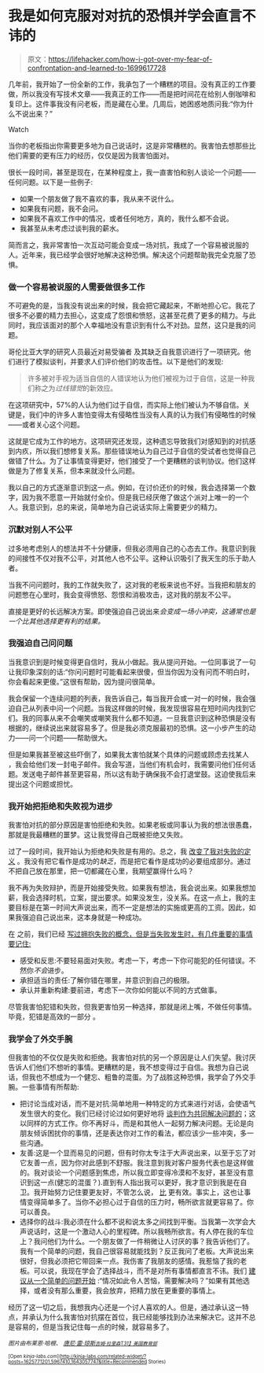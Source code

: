 # 我是如何克服对对抗的恐惧并学会直言不讳的

> 原文：<https://lifehacker.com/how-i-got-over-my-fear-of-confrontation-and-learned-to-1699617728>

几年前，我开始了一份全新的工作，我承包了一个糟糕的项目。没有真正的工作要做，所以我没有写技术文章——我真正的工作——而是把时间花在给别人倒咖啡和复印上。这件事我没有问老板，而是藏在心里。几周后，她困惑地质问我:“你为什么不说出来？”

Watch

当你的老板指出你需要更多地为自己说话时，这是非常糟糕的。我害怕去想那些比他们需要的更有压力的经历，仅仅是因为我害怕面对。

很长一段时间，甚至是现在，在某种程度上，我一直害怕和别人谈论一个问题——任何问题。以下是一些例子:

*   如果一个朋友做了我不喜欢的事，我从来不说什么。
*   如果我有问题，我不会问。
*   如果我不喜欢工作中的情况，或者任何地方，真的，我什么都不会说。
*   我甚至从未考虑过谈判我的薪水。

简而言之，我非常害怕一次互动可能会变成一场对抗，我成了一个容易被说服的人。近年来，我已经学会很好地解决这种恐惧。解决这个问题帮助我完全克服了恐惧。

### 做一个容易被说服的人需要做很多工作

不可避免的是，当我没有说出来的时候，我会把它藏起来，不断地担心它。我花了很多不必要的精力去担心，这变成了怨恨和愤怒，这甚至花费了更多的精力。与此同时，我应该面对的那个人幸福地没有意识到有什么不对劲。显然，这只是我的问题。

哥伦比亚大学的研究人员最近对易受骗者 及其缺乏自我意识进行了一项研究。他们进行了模拟谈判，并要求人们评价他们的攻击性。以下是他们的发现:

> 许多被对手视为适当自信的人错误地认为他们被视为过于自信，这是一种我们称之为*过线错觉*的新效应。

在这项研究中，57%的人认为他们过于自信，而实际上他们被认为不够自信。关键是，我们中的许多人害怕变得太有侵略性当没有人真的认为我们有侵略性的时候——或者关心这个问题。

这就是它成为工作的地方。这项研究还发现，这种遗忘导致我们对感知到的对抗感到内疚，所以我们想修复关系。那些错误地认为自己过于自信的受试者也觉得自己做错了什么。为了让事情变得更好，他们接受了一个更糟糕的谈判协议。他们这样做是为了修复关系，但本来就没什么问题。

我以自己的方式逐渐意识到这一点。例如，在讨价还价的时候，我会选择第一个数字，因为我不愿意一开始就付全价。但是我已经厌倦了做这个派对上唯一的一个人。我意识到，总的来说，简单地为自己说话实际上需要更少的精力。

### 沉默对别人不公平

过多地考虑别人的想法并不十分健康，但我必须用自己的心态去工作。我意识到我的间接性不仅对我不公平，对其他人也不公平。这种认识吸引了我天生的乐于助人者。

当我不问问题时，我的工作就失败了，这对我的老板来说也不好。当我把和朋友的问题憋在心里时，我会变得愤怒、怨恨和消极攻击，这对我的朋友不公平。

直接是更好的长远解决方案。即使强迫自己说出来*会变成一场小冲突，这通常也是一个比其他选择更有利的结果。*

### 我强迫自己问问题

当我意识到是时候变得更自信时，我从小做起。我从提问开始。一位同事说了一句让我印象深刻的话:“你问问题时可能看起来很傻，但当你因为没有问而不明白时，你会看起来更傻。”这很有帮助，因为提问很简单。

我会保留一个连续问题的列表，我告诉自己，每当我开会或一对一的时候，我会强迫自己从列表中问一个问题。当我这样做的时候，我发现很容易在短时间内找到它们。我的同事从来不会嘲笑或嘲笑我什么都不知道。一旦我意识到这种恐惧是没有根据的，继续说出来就容易多了。但是我必须克服最初的恐惧。这一小步产生的动力——问一个问题——帮助很大。

但是如果我甚至被这些吓倒了，如果我太害怕就某个具体的问题或顾虑去找某人 ，我会给他们发一封电子邮件。我会写道，当他们有机会时，我需要问他们任何话题。发送电子邮件甚至更容易，所以这有助于确保我不会打退堂鼓。这迫使我后来提出这个问题或担忧。

### 我开始把拒绝和失败视为进步

我害怕对抗的部分原因是害怕拒绝和失败。如果老板或同事认为我的想法很愚蠢，那就是我最糟糕的噩梦。这让我觉得自己既被拒绝又失败。

过了一段时间，我开始认为拒绝和失败是有用的。总之，我 [改变了我对失败的定义](https://lifehacker.com/reframe-how-you-think-about-failure-by-changing-its-def-596193760) 。我没有把它看作是成功的*缺乏*，而是把它看作是成功的必要组成部分。通过不把自己放在那里，把一切都藏在心里，我期望赢得什么吗？

我不再为失败辩护，而是开始接受失败。如果我有想法，我会说出来。如果我想加薪，我会选择时机，立案，提出要求。如果没发生，没关系。在这一点上，我的主要目标是在第一时间大声说出来，而不一定是想法的实施或更高的工资。因此，如果我强迫自己说出来，这本身就是一种成功。

在 之前，我们已经 [写过拥抱失败的概念，但是当失败发生时，有几件重要的事情要记住:](http://lifehacker.com/reframe-how-you-think-about-failure-by-changing-its-def-596193760)

*   感受和反思:不要轻易面对失败。考虑一下，考虑一下你可能犯的任何错误。不然你*不会*进步。
*   承担适当的责任:了解你错在哪里，并意识到自己的极限。
*   承认并重新构建:要前进，考虑下一次你如何能以不同的方式做事。

尽管我害怕犯错和失败，但我更害怕另一种选择，那就是闭上嘴，不做任何事情。毕竟，犯错是高效的一部分 。

### 我学会了外交手腕

但我害怕的不仅仅是失败和拒绝。我害怕对抗的另一个原因是让人们失望。我讨厌告诉人们他们不想听的事情。更糟糕的是，我不想变得过于自信。我想为自己说话，但我也不想成为一个健忘、粗鲁的混蛋。为了战胜这种恐惧，我学会了外交手腕。一些事情有所帮助:

*   把讨论当成对话，而不是对抗:简单地用一种特定的方式来进行对话，会使语气发生很大的变化。我们已经讨论过如何更好地将 [谈判作为共同解决问题的](http://lifehacker.com/make-negotiating-easier-by-approaching-it-as-joint-pro-1697401167)；这以同样的方式工作。你不再好斗，而是和其他人一起努力解决问题。无论是向朋友倾诉困扰你的事情，还是表达你对工作的看法，都应该少一些冲突，多一些沟通。
*   友善:这是一个显而易见的问题，但有时你太专注于大声说出来，以至于忘了对它友善一点，因为你对此感到不舒服。我注意到我对客户服务代表也是这样做的。我对谈论一个问题感到焦虑，所以我立即变得冷漠和不友好，甚至没有意识到这一点(健忘的混蛋？).直到有人指出我可以更好，我才意识到我是在自卫。我开始努力记住要更友好，不管怎么说， [比](http://lifehacker.com/the-power-of-speaking-up-1480463377) 更有效。事实上，这也让事情变得简单多了。当你不必担心过于自信的压力时，畅所欲言就更容易了。你可以善良。
*   选择你的战斗:我必须在什么都不说和说太多之间找到平衡。当我第一次学会大声说话时，这是一个激动人心的里程碑。所以我畅所欲言。有人停在我的车位上？我问他们为什么。一个朋友做了一件稍微让人讨厌的事？我告诉他们了。我有一个简单的问题，我自己很容易就能找到？反正我问了老板。大声说出来很好，但我必须把它带回来一点。我伤害了我朋友的感情。我惹恼了我的老板。可以说，我现在学会了选择战斗，而不是对所有事情都直言不讳。我们 [建议从一个简单的问题开始](http://lifehacker.com/how-to-choose-your-battles-and-fight-for-what-actually-5989295) :“情况如此令人苦恼，需要解决吗？”如果有其他选择，或者没有那么重要，我会放弃，把精力放在更重要的事情上。

经历了这一切之后，我想我内心还是一个讨人喜欢的人。但是，通过承认这一特点，并承认为什么我害怕对抗摆在首位，我已经能够找到办法来解决它。这并不总是容易的，但是当我记住每一点的时候，就容易多了。

*<small>图片由布莱恩·哈根、</small>* [*<small>唐尼·雷·琼斯</small>*](https://www.flickr.com/photos/donnieray/10619904476/in/photolist-hbrMBj-aBefsF-9iosDy-Kbdn9-qCFijj-5UdKcb-aA6Z4M-4nXiJy-3ieJxg-8eqwi6-o87goz-9FcCYW-2kYyu-mzjkoD-51nKfe-pVxtPC-aA71R4-rbwUAP-5RSfHA-9C1my6-7Ecczy-44oF96-9DjfdQ-jAi7r8-nNi6DY-5uy2Ej-4EjNgb-5utDv6-21u4qv-8GvFsx-vZBu2-4fCkid-nFhWhS-rkMSgH-r7fyf9-8GyRNG-mrWq3A-ohZaM-rDGoyk-HLkwV-6WpJvW-d3fBmd-9NHcia-9NKZsL-bwwNpN-pRYzxb-8zzRbr-cboYVN-eBdWTW-oTjGpa)*<small></small>*<small>[*<small>吉姆·拉里森</small>*](https://www.flickr.com/photos/donnieray/10619904476/in/photolist-hbrMBj-aBefsF-9iosDy-Kbdn9-qCFijj-5UdKcb-aA6Z4M-4nXiJy-3ieJxg-8eqwi6-o87goz-9FcCYW-2kYyu-mzjkoD-51nKfe-pVxtPC-aA71R4-rbwUAP-5RSfHA-9C1my6-7Ecczy-44oF96-9DjfdQ-jAi7r8-nNi6DY-5uy2Ej-4EjNgb-5utDv6-21u4qv-8GvFsx-vZBu2-4fCkid-nFhWhS-rkMSgH-r7fyf9-8GyRNG-mrWq3A-ohZaM-rDGoyk-HLkwV-6WpJvW-d3fBmd-9NHcia-9NKZsL-bwwNpN-pRYzxb-8zzRbr-cboYVN-eBdWTW-oTjGpa)*<small></small>*<small>[*T31】美国教育部*](https://www.flickr.com/photos/departmentofed/9602545478/in/photolist-fCxydW-8p2AtP-fCfY9n-a3t6vV-4uoTVg-fCfU8V-fCxGcm-fCfYqB-pNgXXU-ofxErU-dvDjbL-ckk67y-8zZzfe-qycEQg-quoswV-fCxyGU-7dBgHr-fCxxtw-7vSGJC-fCxuGm-f1nDDQ-7GGnhK-7GLirN-9cE1ck-fCfZ88-fCfXUp-fCfY24-fCfYWX-fCfYHZ-fCxz73-fCfZ4t-fCfZia-fCxzrS-fCfYcD-fCfXer-fCxzZC-fCt5nw-83wYd2-pcPMT6-5JM9gd-fCfZv2-fCxyZQ-fCxyD3-fCxyTu-fCxzwu-fCfXJi-fCxyrC-fCfYEe-fCfYQe-fCxyoG)</small></small>

<small><small>[Open *kinja-labs.com*](http://kinja-labs.com/related-widget/?posts=1625771201,5967410,1643057747&title=Recommended Stories)</small></small><small><small></small></small>
